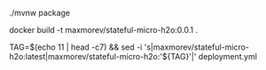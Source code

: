 ./mvnw package

docker build -t maxmorev/stateful-micro-h2o:0.0.1 .

TAG=$(echo 11 | head -c7) && sed -i 's|maxmorev/stateful-micro-h2o:latest|maxmorev/stateful-micro-h2o:'${TAG}'|' deployment.yml